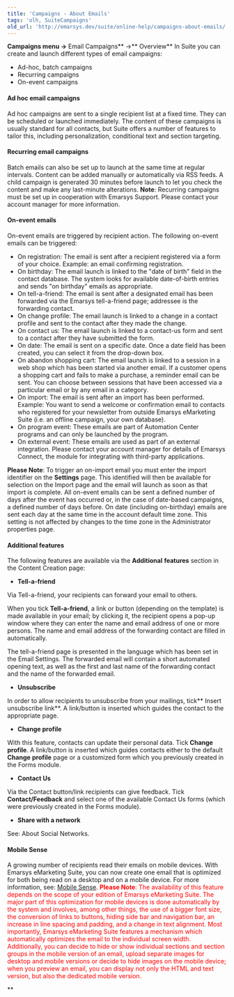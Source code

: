 ```yaml
---
title: 'Campaigns - About Emails'
tags: 'olh, SuiteCampaigns'
old_url: 'http://emarsys.dev/suite/online-help/campaigns-about-emails/'
---
```


**Campaigns menu ->** Email Campaigns** ->** Overview** In Suite you can create and launch different types of email campaigns:

- Ad-hoc, batch campaigns
- Recurring campaigns
- On-event campaigns

#### Ad hoc email campaigns

 Ad hoc campaigns are sent to a single recipient list at a fixed time. They can be scheduled or launched immediately. The content of these campaigns is usually standard for all contacts, but Suite offers a number of features to tailor this, including personalization, conditional text and section targeting.

#### Recurring email campaigns

 Batch emails can also be set up to launch at the same time at regular intervals. Content can be added manually or automatically via RSS feeds. A child campaign is generated 30 minutes before launch to let you check the content and make any last-minute alterations. **Note**: Recurring campaigns must be set up in cooperation with Emarsys Support. Please contact your account manager for more information.

#### On-event emails

 On-event emails are triggered by recipient action. The following on-event emails can be triggered:

- On registration: The email is sent after a recipient registered via a form of your choice. Example: an email confirming registration.
- On birthday: The email launch is linked to the "date of birth" field in the contact database. The system looks for available date-of-birth entries and sends "on birthday" emails as appropriate.
- On tell-a-friend: The email is sent after a designated email has been forwarded via the Emarsys tell-a-friend page; addressee is the forwarding contact.
- On change profile: The email launch is linked to a change in a contact profile and sent to the contact after they made the change.
- On contact us: The email launch is linked to a contact-us form and sent to a contact after they have submitted the form.
- On date: The email is sent on a specific date. Once a date field has been created, you can select it from the drop-down box.
- On abandon shopping cart: The email launch is linked to a session in a web shop which has been started via another email. If a customer opens a shopping cart and fails to make a purchase, a reminder email can be sent. You can choose between sessions that have been accessed via a particular email or by any email in a category.
- On import: The email is sent after an import has been performed. Example: You want to send a welcome or confirmation email to contacts who registered for your newsletter from outside Emarsys eMarketing Suite (i.e. an offline campaign, your own database).
- On program event: These emails are part of Automation Center programs and can only be launched by the program.
- On external event: These emails are used as part of an external integration. Please contact your account manager for details of Emarsys Connect, the module for integrating with third-party applications.
 
**Please Note**: To trigger an on-import email you must enter the import identifier on the **Settings** page. This identified will then be available for selection on the Import page and the email will launch as soon as that import is complete. All on-event emails can be sent a defined number of days after the event has occurred or, in the case of date-based campaigns, a defined number of days before. On date (including on-birthday) emails are sent each day at the same time in the account default time zone. This setting is not affected by changes to the time zone in the Administrator properties page.

#### Additional features

 The following features are available via the **Additional** **features** section in the Content Creation page:

- **Tell-a-friend**

Via Tell-a-friend, your recipients can forward your email to others.

When you tick **Tell-a-friend**, a link or button (depending on the template) is made available in your email; by clicking it, the recipient opens a pop-up window where they can enter the name and email address of one or more persons. The name and email address of the forwarding contact are filled in automatically.

The tell-a-friend page is presented in the language which has been set in the Email Settings. The forwarded email will contain a short automated opening text, as well as the first and last name of the forwarding contact and the name of the forwarded email.

- **Unsubscribe**

In order to allow recipients to unsubscribe from your mailings, tick** Insert unsubscribe link**. A link/button is inserted which guides the contact to the appropriate page.

- **Change profile**

With this feature, contacts can update their personal data. Tick **Change** **profile**. A link/button is inserted which guides contacts either to the default **Change** **profile** page or a customized form which you previously created in the Forms module.

- **Contact Us**

Via the Contact button/link recipients can give feedback. Tick **Contact/Feedback** and select one of the available Contact Us forms (which were previously created in the Forms module).

- **Share with a network**

See: About Social Networks.

#### Mobile Sense

 A growing number of recipients read their emails on mobile devices. With Emarsys eMarketing Suite, you can now create one email that is optimized for both being read on a desktop and on a mobile device. For more information, see: [Mobile Sense](/Suite/mobile-sense.md "Mobile Sense"). <span style="color: #ff0000;">**Please Note**: The availability of this feature depends on the scope of your edition of Emarsys eMarketing Suite.</span> <span style="color: #ff0000;">The major part of this optimization for mobile devices is done automatically by the system and involves, among other things, the use of a bigger font size, the conversion of links to buttons, hiding side bar and navigation bar, an increase in line spacing and padding, and a change in text alignment. Most importantly, Emarsys eMarketing Suite features a mechanism which automatically optimizes the email to the individual screen width.</span> <span style="color: #ff0000;">Additionally, you can decide to hide or show individual sections and section groups in the mobile version of an email, upload separate images for desktop and mobile versions or decide to hide images on the mobile device; when you preview an email, you can display not only the HTML and text version, but also the dedicated mobile version.</span>

**